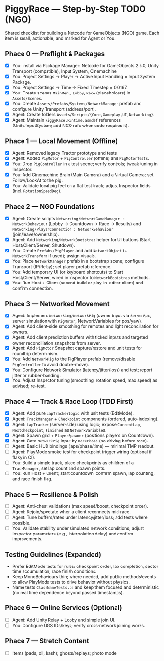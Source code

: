 # PiggyRace — Step‑by‑Step TODO (NGO)

Shared checklist for building a Netcode for GameObjects (NGO) game. Each item is small, actionable, and marked for Agent or You.

## Phace 0 — Preflight & Packages
- [x] You: Install via Package Manager: Netcode for GameObjects 2.5.0, Unity Transport (compatible), Input System, Cinemachine.
- [x] You: Project Settings → Player → Active Input Handling = Input System Package.
- [x] You: Project Settings → Time → Fixed Timestep = 0.0167.
- [x] You: Create scenes `MainMenu`, `Lobby`, `Race` (placeholders) in `Assets/Scenes`.
- [x] You: Create `Assets/Prefabs/Systems/NetworkManager` prefab and configure Unity Transport (address/port).
- [x] Agent: Create folders `Assets/Scripts/{Core,Gameplay,UI,Networking}`.
- [x] Agent: Maintain `PiggyRace.Runtime.asmdef` references (Unity.InputSystem; add NGO refs when code requires it).

## Phace 1 — Local Movement (Offline)
- [x] Agent: Removed legacy Tractor prototype and tests.
- [x] Agent: Added `PigMotor` + `PigController` (offline) and `PigMotorTests`.
- [x] You: Drop `PigController` in a test scene; verify controls; tweak tuning in Inspector.
- [x] You: Add Cinemachine Brain (Main Camera) and a Virtual Camera; set Follow/LookAt to the pig.
- [x] You: Validate local pig feel on a flat test track; adjust Inspector fields (incl. `RotationSpeedDeg`).

## Phace 2 — NGO Foundations
- [x] Agent: Create scripts `Networking/NetworkGameManager : NetworkBehaviour` (Lobby → Countdown → Race → Results) and `Networking/PlayerConnection : NetworkBehaviour` (join/leave/ownership).
- [x] Agent: Add `Networking/NetworkBootstrap` helper for UI buttons (Start Host/Client/Server, Shutdown).
 - [x] You: Create `Prefabs/PigPlayer` and add `NetworkObject` (+ `NetworkTransform` if used); assign visuals.
 - [x] You: Place `NetworkManager` prefab in a bootstrap scene; configure Transport (IP/Relay); set player prefab reference.
 - [x] You: Add temporary UI (or keyboard shortcuts) to Start Host/Client/Server, wired in Inspector to `NetworkBootstrap` methods.
 - [x] You: Run Host + Client (second build or play-in-editor client) and confirm connection.

## Phace 3 — Networked Movement
- [x] Agent: Implement `Networking/NetworkPig` (owner input via `ServerRpc`, server simulation with `PigMotor`, NetworkVariables for pos/yaw).
- [x] Agent: Add client-side smoothing for remotes and light reconciliation for owners.
- [x] Agent: Add client prediction buffers with ticked inputs and targeted owner reconciliation snapshots from server.
- [x] Agent: Add `PigMotor` Snapshot capture/restore and unit tests for roundtrip determinism.
- [x] You: Add `NetworkPig` to the PigPlayer prefab (remove/disable `PigController` to avoid double-move).
- [x] You: Configure Network Simulator (latency/jitter/loss) and test; report jitter or rubber‑banding.
- [x] You: Adjust Inspector tuning (smoothing, rotation speed, max speed) as advised; re-test.

## Phace 4 — Track & Race Loop (TDD First)
- [x] Agent: Add pure `LapTrackerLogic` with unit tests (EditMode).
- [x] Agent: `TrackManager` + `Checkpoint` components (ordered, auto-indexing).
- [x] Agent: `LapTracker` (server-side) using logic; expose `CurrentLap`, `NextCheckpoint`, `Finished` as `NetworkVariable`s.
- [x] Agent: Spawn grid + `PlayerSpawner` (positions players on Countdown).
- [x] Agent: Gate `NetworkPig` input by `RacePhase` (no driving before race).
- [ ] Agent: Basic HUD bindings (laps/phase/time) — minimal TMP readout.
- [ ] Agent: PlayMode smoke test for checkpoint trigger wiring (optional if flaky in CI).
- [ ] You: Build a simple track, place checkpoints as children of a `TrackManager`, set lap count and spawn points.
- [ ] You: Run Host + Client; start countdown; confirm spawn, lap counting, and race finish flag.

## Phace 5 — Resilience & Polish
- [ ] Agent: Anti‑cheat validations (max speed/boost, checkpoint order).
- [ ] Agent: Rejoin/spectate when a client reconnects mid‑race.
- [ ] Agent: Tune buffers/rates under latency/jitter/loss; add tests where possible.
- [ ] You: Validate stability under simulated network conditions; adjust Inspector parameters (e.g., interpolation delay) and confirm improvements.

## Testing Guidelines (Expanded)
- Prefer EditMode tests for rules: checkpoint order, lap completion, sector time accumulation, race finish conditions.
- Keep MonoBehaviours thin; where needed, add public methods/events to allow PlayMode tests to drive behavior without physics.
- Name tests `ClassNameTests.cs` and keep them focused and deterministic (no real time dependence beyond passed timestamps).

## Phace 6 — Online Services (Optional)
- [ ] Agent: Add Unity Relay + Lobby and simple join UI.
- [ ] You: Configure UGS IDs/keys; verify cross‑network joining works.

## Phace 7 — Stretch Content
- [ ] Items (pads, oil, bash); ghosts/replays; photo mode.
